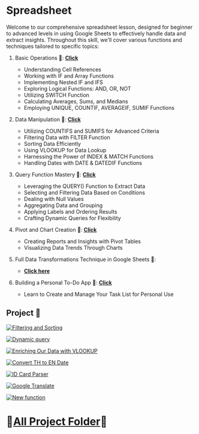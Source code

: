 # Spreadsheet
Welcome to our comprehensive spreadsheet lesson, designed for beginner to advanced levels in using Google Sheets to effectively handle data and extract insights. Throughout this skill, we'll cover various functions and techniques tailored to specific topics:

1. Basic Operations 🤡: [**Click**](https://docs.google.com/spreadsheets/d/18N3Twc5MYwSN2hVULo8UlIfEYguVP2p6JtpTr3Brn7A/edit#gid=1110784364)
    - Understanding Cell References
    - Working with IF and Array Functions
    - Implementing Nested IF and IFS
    - Exploring Logical Functions: AND, OR, NOT
    - Utilizing SWITCH Function
    - Calculating Averages, Sums, and Medians
    - Employing UNIQUE, COUNTIF, AVERAGEIF, SUMIF Functions
      

  
2. Data Manipulation 🤡: [**Click**](https://docs.google.com/spreadsheets/d/1DYL-tKEyVvqSFRY9yTTuSvey7DYRXm5yqjvSdx_SUS4/edit#gid=0)
    - Utilizing COUNTIFS and SUMIFS for Advanced Criteria
    - Filtering Data with FILTER Function
    - Sorting Data Efficiently
    - Using VLOOKUP for Data Lookup
    - Harnessing the Power of INDEX & MATCH Functions
    - Handling Dates with DATE & DATEDIF Functions


3. Query Function Mastery 🤡: [**Click**](https://docs.google.com/spreadsheets/d/17EM2XVwrwS9wJsub9UXGdRSIBxKdVcrN73jgnC4h28M/edit#gid=0)
    - Leveraging the QUERY() Function to Extract Data
    - Selecting and Filtering Data Based on Conditions
    - Dealing with Null Values
    - Aggregating Data and Grouping
    - Applying Labels and Ordering Results
    - Crafting Dynamic Queries for Flexibility

4. Pivot and Chart Creation 🤡: [**Click**](https://docs.google.com/spreadsheets/d/1zpQK-RtAfDN--TiVYVeSO3wd5jFSBYM9y_yDiifDKU8/edit#gid=0&fvid=1587841135)
    - Creating Reports and Insights with Pivot Tables
    - Visualizing Data Trends Through Charts


5. Full Data Transformations Technique in Google Sheets 🤡: 
   - [**Click here**](https://docs.google.com/spreadsheets/d/1NbtTVmxtulRj2-Uiz34rEDX1DiKTKkBqQaE4_1gAy5M/edit#gid=0)


7. Building a Personal To-Do App 🤡: [**Click**](https://docs.google.com/spreadsheets/d/1N9Qs9N7qrhAvioaFxbbpnqgMmet75o2b954Lo2nHX_o/edit#gid=0)
    - Learn to Create and Manage Your Task List for Personal Use
   

## Project 👻
[![Filtering and Sorting](https://img.shields.io/badge/Filtering%20and%20Sorting-%20%23006b2e?style=flat&logo=google&logoColor=white)
](https://docs.google.com/spreadsheets/d/1zKASgJphy8jqe829zaxF82d6G1jbhKPhfD208Dj3MdU/edit#gid=940889214)

[![Dynamic query](https://img.shields.io/badge/Dynamic%20Query-%20%23008e3e?style=flat&logo=google&logoColor=white)
](https://docs.google.com/spreadsheets/d/1N7FbliViQEZ5zregRW-nccZL3A3Om1arz-SVqF1uwUY/edit#gid=1990909663)

[![Enriching Our Data with VLOOKUP](https://img.shields.io/badge/Enriching%20Our%20Data%20with%20VLOOKUP-%20%2300b24d?style=flat&logo=google&logoColor=white)
](https://docs.google.com/spreadsheets/d/1EvS6vXIgkSkANZM_4SrszC8xVcpmi5PD_T8HFLKtZVQ/edit#gid=361292248)


[![Convert TH to EN Date](https://img.shields.io/badge/Convert%20TH%20to%20EN%20Date-%20%2300d65d?style=flat&logo=google&logoColor=white&link=https%3A%2F%2Fdocs.google.com%2Fspreadsheets%2Fd%2F13AHmZBVuSWaz9XFSD887ky5yzz-BkZiTaTTo_DHKN_0%2Fedit%23gid%3D239684189)](https://docs.google.com/spreadsheets/d/13AHmZBVuSWaz9XFSD887ky5yzz-BkZiTaTTo_DHKN_0/edit#gid=239684189)


[![ID Card Parser](https://img.shields.io/badge/ID%20Card%20Parser-%20%2300b271?style=flat&logo=google&logoColor=white&link=https%3A%2F%2Fdocs.google.com%2Fspreadsheets%2Fd%2F1vKrIHU0G0viLzwx_g1sT2KBZiVN7FLZIkb22PMygtaw%2Fedit%23gid%3D1259115608)](https://docs.google.com/spreadsheets/d/1vKrIHU0G0viLzwx_g1sT2KBZiVN7FLZIkb22PMygtaw/edit#gid=1259115608)


[![Google Translate](https://img.shields.io/badge/Google%20Translate-%20%2300d69a?style=flat&logo=google&logoColor=white&link=https%3A%2F%2Fdocs.google.com%2Fspreadsheets%2Fd%2F1PGDH3y0DaV0ec9XJ3TMAGxFV7pb5Jbt_BTdQxKugHRI%2Fedit%23gid%3D1644469641)](https://docs.google.com/spreadsheets/d/1PGDH3y0DaV0ec9XJ3TMAGxFV7pb5Jbt_BTdQxKugHRI/edit#gid=1644469641)


[![New function](https://img.shields.io/badge/New%20function-%20%2300d6ab?style=flat&logo=google&logoColor=white)
](https://docs.google.com/spreadsheets/d/1qEqtrWSwVCmemvQYAyDgVSEc_87Z7cYAVPNt_HRBE0g/edit#gid=1671185252)

# 👻[All Project Folder](https://drive.google.com/drive/u/0/folders/1kkg1rMBymUduvAtd4vaEmPli4y9hOuGA?q=parent:1kkg1rMBymUduvAtd4vaEmPli4y9hOuGA)🤡 #



